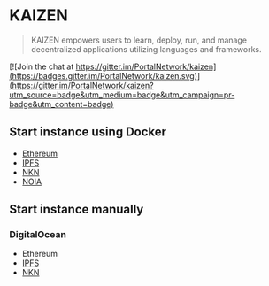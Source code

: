# KAIZEN

> KAIZEN empowers users to learn, deploy, run, and manage decentralized applications utilizing languages and frameworks.

[![Join the chat at https://gitter.im/PortalNetwork/kaizen](https://badges.gitter.im/PortalNetwork/kaizen.svg)](https://gitter.im/PortalNetwork/kaizen?utm_source=badge&utm_medium=badge&utm_campaign=pr-badge&utm_content=badge)

## Start instance using Docker
- [Ethereum](./docker/ethereum)
- [IPFS](./docker/ipfs)
- [NKN](./docker/nkn)
- [NOIA](./docker/noia)

## Start instance manually

### DigitalOcean
- Ethereum
- [IPFS](./digitalOcean/ipfs)
- [NKN](./digitalOcean/nkn)
